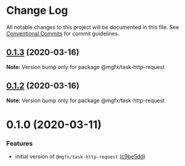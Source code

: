 # Change Log

All notable changes to this project will be documented in this file.
See [Conventional Commits](https://conventionalcommits.org) for commit guidelines.

## [0.1.3](https://github.com/ai-labs-team/mgFx/compare/@mgfx/task-http-request@0.1.2...@mgfx/task-http-request@0.1.3) (2020-03-16)

**Note:** Version bump only for package @mgfx/task-http-request





## [0.1.2](https://github.com/ai-labs-team/mgFx/compare/@mgfx/task-http-request@0.1.0...@mgfx/task-http-request@0.1.2) (2020-03-16)

**Note:** Version bump only for package @mgfx/task-http-request





# 0.1.0 (2020-03-11)


### Features

* initial version of `@mgfx/task-http-request` ([c9be5dd](https://github.com/ai-labs-team/mgFx/commit/c9be5dd))
